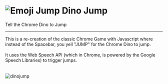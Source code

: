 # ![Emoji](https://user-images.githubusercontent.com/15321738/107145222-3ca59f80-6966-11eb-98e4-c2554dd0516d.png) Jump Dino Jump
Tell the Chrome Dino to Jump
<hr/>

This is a re-creation of the classic Chrome Game with Javascript where instead of the Spacebar, you yell "JUMP" for the Chrome Dino to jump. <br/>
<br/>
It uses the Web Speech API (which in Chrome, is powered by the Google Speech Libraries) to trigger jumps. <br/><br/><br/>
![dinojump](https://user-images.githubusercontent.com/15321738/107145391-277d4080-6967-11eb-8b0a-2f18a49e4dae.PNG)
